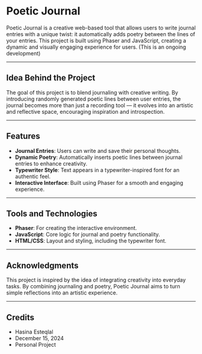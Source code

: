 # Poetic Journal

Poetic Journal is a creative web-based tool that allows users to write journal entries with a unique twist: it automatically adds poetry between the lines of your entries. This project is built using Phaser and JavaScript, creating a dynamic and visually engaging experience for users.
(This is an ongoing development)

---

## Idea Behind the Project
The goal of this project is to blend journaling with creative writing. By introducing randomly generated poetic lines between user entries, the journal becomes more than just a recording tool — it evolves into an artistic and reflective space, encouraging inspiration and introspection.

---

## Features
- **Journal Entries**: Users can write and save their personal thoughts.
- **Dynamic Poetry**: Automatically inserts poetic lines between journal entries to enhance creativity.
- **Typewriter Style**: Text appears in a typewriter-inspired font for an authentic feel.
- **Interactive Interface**: Built using Phaser for a smooth and engaging experience.

---


## Tools and Technologies
- **Phaser**: For creating the interactive environment.
- **JavaScript**: Core logic for journal and poetry functionality.
- **HTML/CSS**: Layout and styling, including the typewriter font.


---

## Acknowledgments
This project is inspired by the idea of integrating creativity into everyday tasks. By combining journaling and poetry, Poetic Journal aims to turn simple reflections into an artistic experience.


---

## Credits
- Hasina Esteqlal
- December 15, 2024
- Personal Project 
